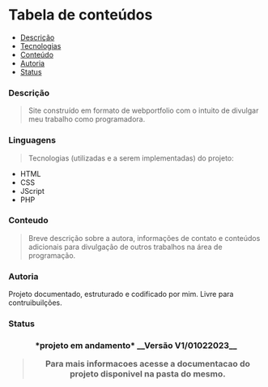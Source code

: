 Tabela de conteúdos
=================

* <a href="#descricao"> Descrição </a>
* <a href="#linguagens"> Tecnologias </a>
* <a href="#conteudo"> Conteúdo </a>
* <a href="#autoria"> Autoria </a>
* <a href="#status"> Status </a>

<p id="#descricao"></p>

### Descrição
>  Site construído em formato de webportfolio com o intuito de divulgar meu trabalho como programadora.

<p id="#linguagens"></p>

### Linguagens
 > Tecnologias (utilizadas e a serem implementadas) do projeto:

* HTML
* CSS
* JScript
* PHP

<p id="#conteudo"></p>

### Conteudo
> Breve descrição sobre a autora, informações de contato e conteúdos adicionais para divulgação de outros trabalhos na área de programação. 

<p id="#autoria"></p>

### Autoria
Projeto documentado, estruturado e codificado por mim. Livre para contruibuilções.

<p id="#status"></p>

### Status

<h3 align="center"> 
*projeto em andamento*
__Versão  V1/01022023__
</p>

> Para mais informacoes acesse a documentacao do projeto disponivel na pasta do mesmo.